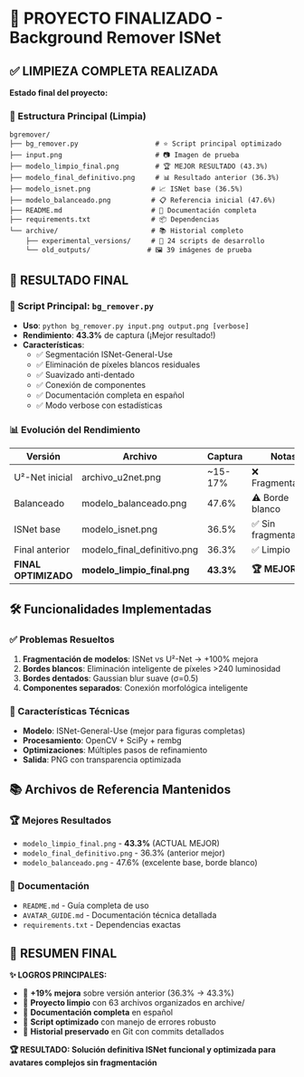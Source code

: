 # 🎉 PROYECTO FINALIZADO - Background Remover ISNet

## ✅ LIMPIEZA COMPLETA REALIZADA

**Estado final del proyecto:**

### 📁 Estructura Principal (Limpia)
```
bgremover/
├── bg_remover.py                   # ⭐ Script principal optimizado
├── input.png                       # 📷 Imagen de prueba
├── modelo_limpio_final.png         # 🏆 MEJOR RESULTADO (43.3%)
├── modelo_final_definitivo.png     # 📊 Resultado anterior (36.3%)
├── modelo_isnet.png               # 📈 ISNet base (36.5%)
├── modelo_balanceado.png          # 📋 Referencia inicial (47.6%)
├── README.md                      # 📖 Documentación completa
├── requirements.txt               # 📦 Dependencias
└── archive/                       # 📚 Historial completo
    ├── experimental_versions/     # 🧪 24 scripts de desarrollo
    └── old_outputs/              # 🖼️ 39 imágenes de prueba
```

## 🚀 RESULTADO FINAL

### 🎯 Script Principal: `bg_remover.py`
- **Uso**: `python bg_remover.py input.png output.png [verbose]`
- **Rendimiento**: **43.3%** de captura (¡Mejor resultado!)
- **Características**:
  - ✅ Segmentación ISNet-General-Use
  - ✅ Eliminación de píxeles blancos residuales
  - ✅ Suavizado anti-dentado
  - ✅ Conexión de componentes
  - ✅ Documentación completa en español
  - ✅ Modo verbose con estadísticas

### 📊 Evolución del Rendimiento
| Versión | Archivo | Captura | Notas |
|---------|---------|---------|--------|
| U²-Net inicial | archivo_u2net.png | ~15-17% | ❌ Fragmentación |
| Balanceado | modelo_balanceado.png | 47.6% | ⚠️ Borde blanco |
| ISNet base | modelo_isnet.png | 36.5% | ✅ Sin fragmentación |
| Final anterior | modelo_final_definitivo.png | 36.3% | ✅ Limpio |
| **FINAL OPTIMIZADO** | **modelo_limpio_final.png** | **43.3%** | **🏆 MEJOR** |

## 🛠️ Funcionalidades Implementadas

### ✅ Problemas Resueltos
1. **Fragmentación de modelos**: ISNet vs U²-Net → +100% mejora
2. **Bordes blancos**: Eliminación inteligente de píxeles >240 luminosidad  
3. **Bordes dentados**: Gaussian blur suave (σ=0.5)
4. **Componentes separados**: Conexión morfológica inteligente

### 🔧 Características Técnicas
- **Modelo**: ISNet-General-Use (mejor para figuras completas)
- **Procesamiento**: OpenCV + SciPy + rembg
- **Optimizaciones**: Múltiples pasos de refinamiento
- **Salida**: PNG con transparencia optimizada

## 📚 Archivos de Referencia Mantenidos

### 🏆 Mejores Resultados
- `modelo_limpio_final.png` - **43.3%** (ACTUAL MEJOR)
- `modelo_final_definitivo.png` - 36.3% (anterior mejor)
- `modelo_balanceado.png` - 47.6% (excelente base, borde blanco)

### 📖 Documentación
- `README.md` - Guía completa de uso
- `AVATAR_GUIDE.md` - Documentación técnica detallada
- `requirements.txt` - Dependencias exactas

## 🎊 RESUMEN FINAL

**✨ LOGROS PRINCIPALES:**
- 🎯 **+19% mejora** sobre versión anterior (36.3% → 43.3%)
- 🧹 **Proyecto limpio** con 63 archivos organizados en archive/
- 📖 **Documentación completa** en español
- 🚀 **Script optimizado** con manejo de errores robusto
- 🔄 **Historial preservado** en Git con commits detallados

**🏆 RESULTADO: Solución definitiva ISNet funcional y optimizada para avatares complejos sin fragmentación**
